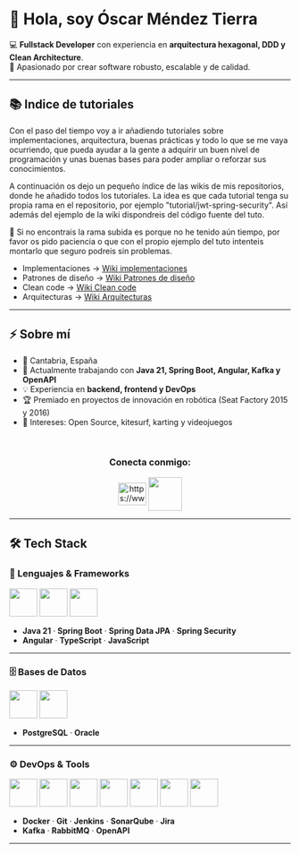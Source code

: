 # 👋 Hola, soy Óscar Méndez Tierra

💻 **Fullstack Developer** con experiencia en **arquitectura hexagonal, DDD y Clean Architecture**.  
🚀 Apasionado por crear software robusto, escalable y de calidad.

---

## 📚 Indice de tutoriales
Con el paso del tiempo voy a ir añadiendo tutoriales sobre implementaciones, arquitectura, buenas prácticas y todo lo que se me vaya ocurriendo, que pueda ayudar a la gente a adquirir un buen nivel de programación y unas buenas bases para poder ampliar o reforzar sus conocimientos.

A continuación os dejo un pequeño índice de las wikis de mis repositorios, donde he añadido todos los tutoriales. La idea es que cada tutorial tenga su propia rama en el repositorio, por ejemplo "tutorial/jwt-spring-security". Así además del ejemplo de la wiki dispondreis del código fuente del tuto.

👏 Si no encontrais la rama subida es porque no he tenido aún tiempo, por favor os pido paciencia o que con el propio ejemplo del tuto intenteis montarlo que seguro podreis sin problemas.

- Implementaciones -> [Wiki implementaciones](https://github.com/kitarus77/implementaciones/wiki)
- Patrones de diseño -> [Wiki Patrones de diseño](https://github.com/kitarus77/patrones-disenio/wiki)
- Clean code -> [Wiki Clean code](https://github.com/kitarus77/clean-code/wiki)
- Arquitecturas -> [Wiki Arquitecturas](https://github.com/kitarus77/arquitecturas/wiki)

---

## ⚡ Sobre mí
- 📍 Cantabria, España  
- 🔭 Actualmente trabajando con **Java 21, Spring Boot, Angular, Kafka y OpenAPI**  
- 💡 Experiencia en **backend, frontend y DevOps**  
- 🏆 Premiado en proyectos de innovación en robótica (Seat Factory 2015 y 2016)  
- 🌱 Intereses: Open Source, kitesurf, karting y videojuegos
<br>
<h3 align="center">Conecta conmigo:</h3>
<p align="center">
<a href="https://www.linkedin.com/in/oscarmendez87" target="_blank"><img align="center" src="https://raw.githubusercontent.com/rahuldkjain/github-profile-readme-generator/master/src/images/icons/Social/linked-in-alt.svg" alt="https://www.linkedin.com/in/oscarmendez87" height="40" width="50" /></a>
<a href="https://handsomely-fork-6e1.notion.site/OSCAR-M-NDEZ-DEVELOPER-2701647b0bca803f9b8ee2240bc75383" target="_blank"><img align="center" src="https://hamiltonrising.com/wp-content/uploads/2018/09/website-logo-png.png" height="60" width="60" /></a>  
<!--<a href="https://www.instagram.com/danielespanadero/" target="_blank"><img align="center" src="https://raw.githubusercontent.com/rahuldkjain/github-profile-readme-generator/master/src/images/icons/Social/instagram.svg" alt="https://www.instagram.com/danielespanadero/" height="40" width="50" /></a>
<a href="https://www.youtube.com/channel/UCytSoY4twW6E-OoIPaP275g" target="_blank"><img align="center" src="https://raw.githubusercontent.com/rahuldkjain/github-profile-readme-generator/master/src/images/icons/Social/youtube.svg" alt="https://www.youtube.com/channel/ucytsoy4tww6e-ooipap275g" height="40" width="50" /></a>-->
</p>

---

## 🛠️ Tech Stack

### 🚀 Lenguajes & Frameworks
<p>
  <img src="https://cdn.jsdelivr.net/gh/devicons/devicon/icons/java/java-original.svg" width="50"/>
  <img src="https://cdn.jsdelivr.net/gh/devicons/devicon/icons/spring/spring-original.svg" width="50"/>
  <img src="https://angular.io/assets/images/logos/angular/angular.svg" width="50"/>
</p>

- **Java 21** · **Spring Boot** · **Spring Data JPA** · **Spring Security**  
- **Angular** · **TypeScript** · **JavaScript**

---

### 🗄️ Bases de Datos
<p>
  <img src="https://cdn.jsdelivr.net/gh/devicons/devicon/icons/postgresql/postgresql-original.svg" width="50"/>
  <img src="https://cdn.jsdelivr.net/gh/devicons/devicon/icons/oracle/oracle-original.svg" width="50"/>
</p>

- **PostgreSQL** · **Oracle**

---

### ⚙️ DevOps & Tools
<p>
  <img src="https://cdn.jsdelivr.net/gh/devicons/devicon/icons/docker/docker-original.svg" width="50"/>
  <img src="https://cdn.jsdelivr.net/gh/devicons/devicon/icons/git/git-original.svg" width="50"/>
  <img src="https://www.vectorlogo.zone/logos/jenkins/jenkins-icon.svg" width="50"/>
  <img src="https://www.vectorlogo.zone/logos/sonarsource/sonarqube-icon.svg" width="50"/>
  <img src="https://cdn.jsdelivr.net/gh/devicons/devicon/icons/jira/jira-original.svg" width="50"/>
  <img src="https://www.vectorlogo.zone/logos/apache_kafka/apache_kafka-icon.svg" width="50"/>
  <img src="https://avatars.githubusercontent.com/u/7658037?s=200&v=4" width="50"/> <!-- OpenAPI -->
</p>

- **Docker** · **Git** · **Jenkins** · **SonarQube** · **Jira**  
- **Kafka** · **RabbitMQ** · **OpenAPI**  

---
